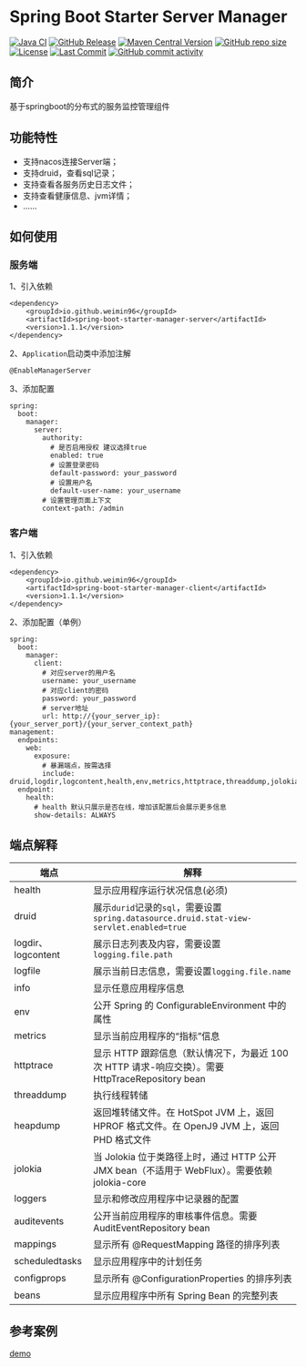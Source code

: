 
# Spring Boot Starter Server Manager

[![Java CI](https://github.com/weimin96/spring-boot-starter-server-manager/actions/workflows/ci.yml/badge.svg)](https://github.com/weimin96/spring-boot-starter-server-manager/actions/workflows/ci.yml)
[![GitHub Release](https://img.shields.io/github/v/release/weimin96/spring-boot-starter-server-manager)](https://github.com/weimin96/spring-boot-starter-server-manager/releases/)
[![Maven Central Version](https://img.shields.io/maven-central/v/io.github.weimin96/spring-boot-starter-server-manager)](https://repo1.maven.org/maven2/io/github/weimin96/spring-boot-starter-server-manager/)
[![GitHub repo size](https://img.shields.io/github/repo-size/weimin96/spring-boot-starter-server-manager)](https://github.com/weimin96/spring-boot-starter-server-manager/releases/)
[![License](https://img.shields.io/:license-apache-brightgreen.svg)](https://www.apache.org/licenses/LICENSE-2.0.html)
[![Last Commit](https://img.shields.io/github/last-commit/weimin96/spring-boot-starter-server-manager.svg)](https://github.com/weimin96/spring-boot-starter-server-manager)
[![GitHub commit activity](https://img.shields.io/github/commit-activity/m/weimin96/spring-boot-starter-server-manager.svg)](https://github.com/weimin96/spring-boot-starter-server-manager)

## 简介

基于springboot的分布式的服务监控管理组件

## 功能特性

- 支持nacos连接Server端；
- 支持druid，查看sql记录；
- 支持查看各服务历史日志文件；
- 支持查看健康信息、jvm详情；
- ......

## 如何使用

### 服务端
1、引入依赖
```
<dependency>
    <groupId>io.github.weimin96</groupId>
    <artifactId>spring-boot-starter-manager-server</artifactId>
    <version>1.1.1</version>
</dependency>
```

2、`Application`启动类中添加注解
```
@EnableManagerServer
```

3、添加配置
```
spring:
  boot:
    manager:
      server:
        authority:
          # 是否启用授权 建议选择true
          enabled: true
          # 设置登录密码  
          default-password: your_password
          # 设置用户名
          default-user-name: your_username
        # 设置管理页面上下文  
        context-path: /admin
```

### 客户端

1、引入依赖
```
<dependency>
    <groupId>io.github.weimin96</groupId>
    <artifactId>spring-boot-starter-manager-client</artifactId>
    <version>1.1.1</version>
</dependency>
```

2、添加配置（单例）
```
spring:
  boot:
    manager:
      client:
        # 对应server的用户名
        username: your_username
        # 对应client的密码
        password: your_password
        # server地址
        url: http://{your_server_ip}:{your_server_port}/{your_server_context_path}
management:
  endpoints:
    web:
      exposure:
        # 暴漏端点，按需选择
        include: druid,logdir,logcontent,health,env,metrics,httptrace,threaddump,jolokia,info,logfile,refresh,heapdump,loggers,auditevents,mappings,scheduledtasks,configprops,beans
  endpoint:
    health:
      # health 默认只展示是否在线，增加该配置后会展示更多信息
      show-details: ALWAYS
```

## 端点解释
| 端点                | 解释                                                                             |
|-------------------|--------------------------------------------------------------------------------|
| health            | 显示应用程序运行状况信息(必须)                                                               |
| druid             | 展示`durid`记录的`sql`，需要设置`spring.datasource.druid.stat-view-servlet.enabled=true` |
| logdir、logcontent | 展示日志列表及内容，需要设置`logging.file.path`                                              |
| logfile           | 展示当前日志信息，需要设置`logging.file.name`                                               |
| info              | 显示任意应用程序信息                                                                     |
| env               | 公开 Spring 的 ConfigurableEnvironment 中的属性                                       |
| metrics           | 显示当前应用程序的“指标”信息                                                                |
| httptrace         | 显示 HTTP 跟踪信息（默认情况下，为最近 100 次 HTTP 请求-响应交换）。需要 HttpTraceRepository bean         |
| threaddump        | 执行线程转储                                                                         |
| heapdump          | 返回堆转储文件。在 HotSpot JVM 上，返回 HPROF 格式文件。在 OpenJ9 JVM 上，返回 PHD 格式文件               |
| jolokia           | 当 Jolokia 位于类路径上时，通过 HTTP 公开 JMX bean（不适用于 WebFlux）。需要依赖 jolokia-core          |
| loggers           | 显示和修改应用程序中记录器的配置                                                               |
| auditevents       | 公开当前应用程序的审核事件信息。需要 AuditEventRepository bean                                   |
| mappings          | 显示所有 @RequestMapping 路径的排序列表                                                   |
| scheduledtasks    | 显示应用程序中的计划任务                                                                   |
| configprops       | 显示所有 @ConfigurationProperties 的排序列表                                            |
| beans             | 显示应用程序中所有 Spring Bean 的完整列表                                                    |

## 参考案例

[demo](https://github.com/weimin96/spring-boot-starter-server-manager/tree/main/spring-boot-starter-manager-sample)


